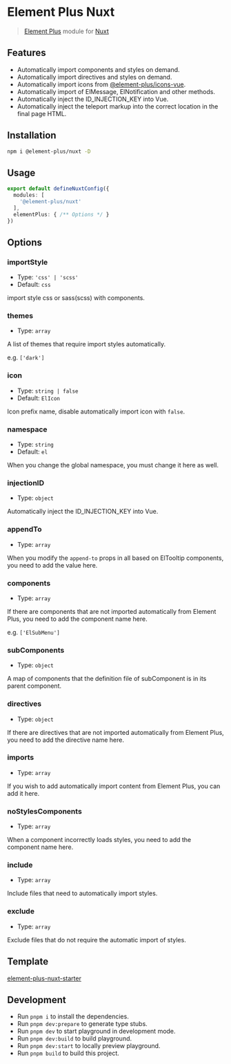 # Element Plus Nuxt

> [Element Plus](https://element-plus.org) module for [Nuxt](https://nuxt.com)

## Features

- Automatically import components and styles on demand.
- Automatically import directives and styles on demand.
- Automatically import icons from [@element-plus/icons-vue](https://github.com/element-plus/element-plus-icons).
- Automatically import of ElMessage, ElNotification and other methods.
- Automatically inject the ID_INJECTION_KEY into Vue.
- Automatically inject the teleport markup into the correct location in the final page HTML.

## Installation

```bash
npm i @element-plus/nuxt -D
```

## Usage

```ts
export default defineNuxtConfig({
  modules: [
    '@element-plus/nuxt'
  ],
  elementPlus: { /** Options */ }
})
```

## Options

### importStyle

- Type: `'css' | 'scss'`
- Default: `css`

import style css or sass(scss) with components.

### themes

- Type: `array`

A list of themes that require import styles automatically.

e.g. `['dark']`

### icon

- Type: `string | false`
- Default: `ElIcon`

Icon prefix name, disable automatically import icon with `false`.

### namespace

- Type: `string`
- Default: `el`

When you change the global namespace, you must change it here as well.

### injectionID

- Type: `object`

Automatically inject the ID_INJECTION_KEY into Vue.

### appendTo

- Type: `array`

When you modify the `append-to` props in all based on ElTooltip components, you need to add the value here.

### components

- Type: `array`

If there are components that are not imported automatically from Element Plus, you need to add the component name here.

e.g. `['ElSubMenu']`

### subComponents

- Type: `object`

A map of components that the definition file of subComponent is in its parent component.

### directives

- Type: `object`

If there are directives that are not imported automatically from Element Plus, you need to add the directive name here.

### imports

- Type: `array`

If you wish to add automatically import content from Element Plus, you can add it here.

### noStylesComponents

- Type: `array`

When a component incorrectly loads styles, you need to add the component name here.

### include

- Type: `array`

Include files that need to automatically import styles.

### exclude

- Type: `array`

Exclude files that do not require the automatic import of styles.

## Template

[element-plus-nuxt-starter](https://github.com/element-plus/element-plus-nuxt-starter)

## Development

- Run `pnpm i` to install the dependencies.
- Run `pnpm dev:prepare` to generate type stubs.
- Run `pnpm dev` to start playground in development mode.
- Run `pnpm dev:build` to build playground.
- Run `pnpm dev:start` to locally preview playground.
- Run `pnpm build` to build this project.
